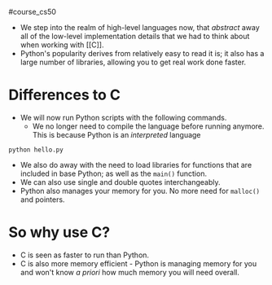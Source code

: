 #course_cs50 

- We step into the realm of high-level languages now, that *abstract* away all of the low-level implementation details that we had to think about when working with [[C]].
- Python's popularity derives from relatively easy to read it is; it also has a large number of libraries, allowing you to get real work done faster.

# Differences to C

- We will now run Python scripts with the following commands. 
    - We no longer need to compile the language before running anymore. This is because Python is an *interpreted* language

```shell
python hello.py
```

- We also do away with the need to load libraries for functions that are included in base Python; as well as the `main()` function.
- We can also use single and double quotes interchangeably. 
- Python also manages your memory for you. No more need for `malloc()` and pointers.

# So why use C?

- C is seen as faster to run than Python. 
- C is also more memory efficient - Python is managing memory for you and won't know _a priori_ how much memory you will need overall.

